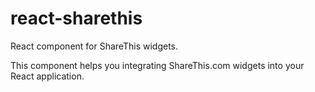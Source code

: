# react-sharethis
React component for ShareThis widgets.

This component helps you integrating ShareThis.com widgets into your React application. 
